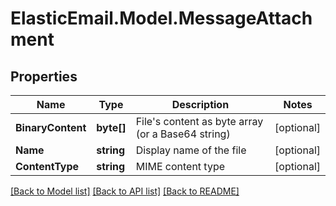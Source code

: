 # ElasticEmail.Model.MessageAttachment
## Properties

Name | Type | Description | Notes
------------ | ------------- | ------------- | -------------
**BinaryContent** | **byte[]** | File&#39;s content as byte array (or a Base64 string) | [optional] 
**Name** | **string** | Display name of the file | [optional] 
**ContentType** | **string** | MIME content type | [optional] 

[[Back to Model list]](../README.md#documentation-for-models) [[Back to API list]](../README.md#documentation-for-api-endpoints) [[Back to README]](../README.md)

